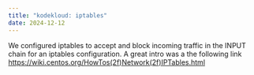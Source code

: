 ```yaml
---
title: "kodekloud: iptables"
date: 2024-12-12
---
```

We configured iptables to accept and block incoming traffic in the INPUT chain for an iptables configuration. A great intro was a the following link https://wiki.centos.org/HowTos(2f)Network(2f)IPTables.html
